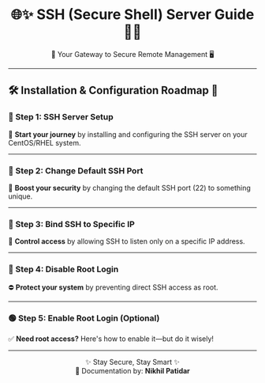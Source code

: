 <h1 align="center">🌐✨ SSH (Secure Shell) Server Guide 🔐🧠</h1>

<p align="center">
  📡 Your Gateway to Secure Remote Management 🖥️
</p>

---

## 🛠️ Installation & Configuration Roadmap 🚀

### 🧩 Step 1: SSH Server Setup  
🚀 **Start your journey** by installing and configuring the SSH server on your CentOS/RHEL system.

---

### 🔧 Step 2: Change Default SSH Port  
🔄 **Boost your security** by changing the default SSH port (22) to something unique.

---

### 📌 Step 3: Bind SSH to Specific IP  
📍 **Control access** by allowing SSH to listen only on a specific IP address.

---

### 🔐 Step 4: Disable Root Login  
⛔ **Protect your system** by preventing direct SSH access as root.

---

### 🟢 Step 5: Enable Root Login (Optional)  
✅ **Need root access?** Here's how to enable it—but do it wisely!

---

<p align="center">
  ✨ Stay Secure, Stay Smart ✨  
  <br>
  🔗 Documentation by: <strong>Nikhil Patidar</strong>
</p>
